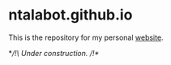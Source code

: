 # ntalabot.github.io
This is the repository for my personal [website](https://ntalabot.github.io).

**/!\ Under construction. /!\**
